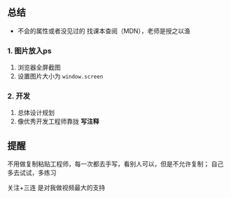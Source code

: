 ## 总结
- 不会的属性或者没见过的 找课本查阅（MDN），老师是授之以渔
### 1. 图片放入ps
1. 浏览器全屏截图
2. 设置图片大小为 `window.screen`
### 2. 开发
1. 总体设计规划
2. 像优秀开发工程师靠拢 **写注释**
## 提醒
不用做复制粘贴工程师，每一次都去手写，看别人可以，但是不允许复制；
自己多去试试，多练习

关注+三连 是对我做视频最大的支持
